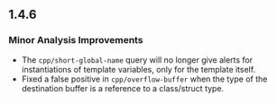 ## 1.4.6

### Minor Analysis Improvements

* The `cpp/short-global-name` query will no longer give alerts for instantiations of template variables, only for the template itself.
* Fixed a false positive in `cpp/overflow-buffer` when the type of the destination buffer is a reference to a class/struct type.
